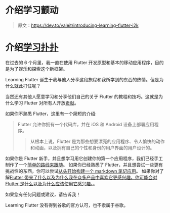 # 介绍学习颤动

> 原文：<https://dev.to/valeit/introducing-learning-flutter-i2k>

# 介绍[学习扑扑](https://learningflutter.net/)

在过去的 6 个月里，我一直在使用 Flutter 开发原型和基本的移动应用程序，目的是为了娱乐和探索这个新框架。

Learning Flutter 诞生于我与他人分享这段旅程和我所学到的东西的热情。但是为什么就此打住呢？

当然还有其他人愿意学习和分享他们自己的关于 Flutter 的教程和技巧。这就是为什么学习 Flutter 对所有人开放[贡献](https://learningflutter.net/contribute/)。

如果你不熟悉 Flutter，这里有一个简短的介绍:

> Flutter 允许你拥有一个代码库，并在 iOS 和 Android 设备上部署应用程序。
> 
> > 从根本上说，Flutter 是为那些想要漂亮的应用程序、令人愉快的动作和动画，以及拥有自己的个性和身份的用户界面的用户设计的。

如果你是 Flutter 新手，并且想学习用它创建你的第一个应用程序，我们已经手工制作了一个[简单的路线来跟随](https://learningflutter.net/welcome-learn-flutter/)。
如果你已经熟悉了 Flutter，并且想尝试一些更有挑战性的东西，你可以尝试[从头开始构建一个 markdown 笔记应用](https://learningflutter.net/flutter-markdown-editor)。
如果你对了解[Flutter 带来了什么以及为什么我在众多产品中喜欢它更感兴趣，你可能会对 Flutter 是什么以及为什么应该使用它感兴趣。](https://learningflutter.net/what-is-flutter/)。

如果您有任何问题或建议，请告诉我！

Learning Flutter 没有得到谷歌的官方认可，也不隶属于谷歌。